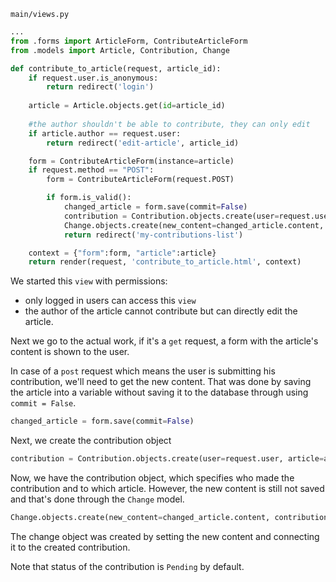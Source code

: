 `main/views.py`
```python
...
from .forms import ArticleForm, ContributeArticleForm
from .models import Article, Contribution, Change

def contribute_to_article(request, article_id):
	if request.user.is_anonymous:
		return redirect('login')
		
	article = Article.objects.get(id=article_id)
	
	#the author shouldn't be able to contribute, they can only edit
	if article.author == request.user:
		return redirect('edit-article', article_id)

	form = ContributeArticleForm(instance=article)
	if request.method == "POST":
		form = ContributeArticleForm(request.POST)

		if form.is_valid():
			changed_article = form.save(commit=False)
			contribution = Contribution.objects.create(user=request.user, article=article)
			Change.objects.create(new_content=changed_article.content, contribution=contribution)
			return redirect('my-contributions-list')

	context = {"form":form, "article":article}
	return render(request, 'contribute_to_article.html', context)
```

We started this `view` with permissions:
 * only logged in users can access this `view`
 * the author of the article cannot contribute but can directly edit the article.

Next we go to the actual work, if it's a `get` request, a form with the article's content is shown to the user.

In case of a `post` request which means the user is submitting his contribution, we'll need to get the new content. That was done by saving the article into a variable without saving it to the database through using `commit = False`.
```python
changed_article = form.save(commit=False)
```
Next, we create the contribution object
```python
contribution = Contribution.objects.create(user=request.user, article=article)
```
Now, we have the contribution object, which specifies who made the contribution and to which article. However, the new content is still not saved and that's done through the `Change` model.
```python
Change.objects.create(new_content=changed_article.content, contribution=contribution)
```
The change object was created by setting the new content and connecting it to the created contribution.

Note that status of the contribution is `Pending` by default.



